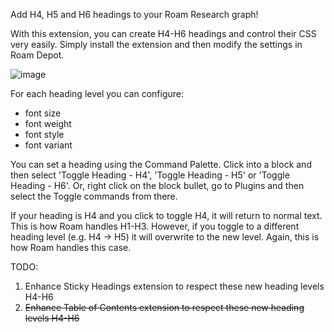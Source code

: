 Add H4, H5 and H6 headings to your Roam Research graph!

With this extension, you can create H4-H6 headings and control their CSS very easily. Simply install the extension and then modify the settings in Roam Depot.

![image](https://user-images.githubusercontent.com/6857790/214956832-d2711867-ab73-4af0-9e29-074eaf0b3ac8.png)

For each heading level you can configure:
- font size
- font weight
- font style
- font variant

You can set a heading using the Command Palette. Click into a block and then select 'Toggle Heading - H4', 'Toggle Heading - H5' or 'Toggle Heading - H6'. 
Or, right click on the block bullet, go to Plugins and then select the Toggle commands from there.

If your heading is H4 and you click to toggle H4, it will return to normal text. This is how Roam handles H1-H3. However, if you toggle to a different heading level (e.g. H4 -> H5) it will overwrite to the new level. Again, this is how Roam handles this case.

TODO:
1. Enhance Sticky Headings extension to respect these new heading levels H4-H6
2. ~~Enhance Table of Contents extension to respect these new heading levels H4-H6~~
